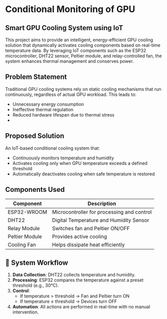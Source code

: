 # Conditional Monitoring of GPU

## Smart GPU Cooling System using IoT

This project aims to provide an intelligent, energy-efficient GPU cooling solution that dynamically activates cooling components based on real-time temperature data. By leveraging IoT components such as the ESP32 microcontroller, DHT22 sensor, Peltier module, and relay-controlled fan, the system enhances thermal management and conserves power.

## Problem Statement
Traditional GPU cooling systems rely on static cooling mechanisms that run continuously, regardless of actual GPU workload. This leads to:
- Unnecessary energy consumption
- Ineffective thermal regulation
- Reduced hardware lifespan due to thermal stress
- 
## Proposed Solution
An IoT-based conditional cooling system that:
- Continuously monitors temperature and humidity
- Activates cooling only when GPU temperature exceeds a defined threshold
- Automatically deactivates cooling when safe temperature is restored

## Components Used

| Component        | Description                                |
|------------------|--------------------------------------------|
| ESP32-WROOM      | Microcontroller for processing and control |
| DHT22            | Digital Temperature and Humidity Sensor    |
| Relay Module     | Switches fan and Peltier ON/OFF            |
| Peltier Module   | Provides active cooling                    |
| Cooling Fan      | Helps dissipate heat efficiently           |

## 🔄 System Workflow

1. **Data Collection**: DHT22 collects temperature and humidity.
2. **Processing**: ESP32 compares the temperature against a preset threshold (e.g., 30°C).
3. **Control**:
   - If temperature > threshold → Fan and Peltier turn ON
   - If temperature ≤ threshold → Devices turn OFF
4. **Automation**: All actions are performed in real-time with no manual intervention.
